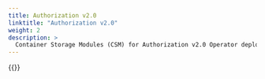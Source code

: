 ```yaml
---
title: Authorization v2.0
linktitle: "Authorization v2.0" 
weight: 2
description: >
  Container Storage Modules (CSM) for Authorization v2.0 Operator deployment
---
```


{{<include file="content/v2/getting-started/installation/operator/modules/authorizationv2-0.md" hideIds="1,3" >}}

